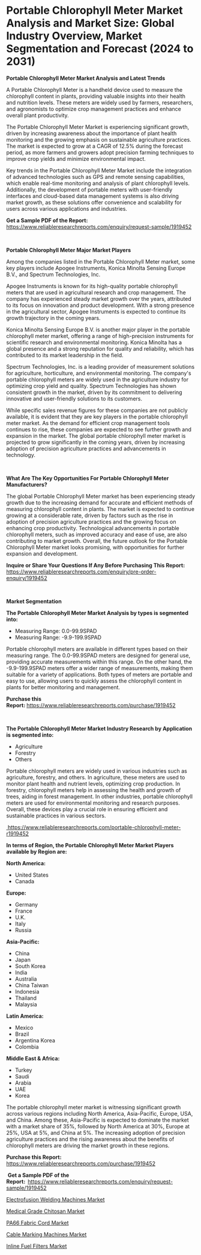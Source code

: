 <p><h1>Portable Chlorophyll Meter Market Analysis and Market Size: Global Industry Overview, Market Segmentation and Forecast (2024 to 2031)</h1></p><p><strong>Portable Chlorophyll Meter Market Analysis and Latest Trends</strong></p>
<p><p>A Portable Chlorophyll Meter is a handheld device used to measure the chlorophyll content in plants, providing valuable insights into their health and nutrition levels. These meters are widely used by farmers, researchers, and agronomists to optimize crop management practices and enhance overall plant productivity.</p><p>The Portable Chlorophyll Meter Market is experiencing significant growth, driven by increasing awareness about the importance of plant health monitoring and the growing emphasis on sustainable agriculture practices. The market is expected to grow at a CAGR of 12.5% during the forecast period, as more farmers and growers adopt precision farming techniques to improve crop yields and minimize environmental impact.</p><p>Key trends in the Portable Chlorophyll Meter Market include the integration of advanced technologies such as GPS and remote sensing capabilities, which enable real-time monitoring and analysis of plant chlorophyll levels. Additionally, the development of portable meters with user-friendly interfaces and cloud-based data management systems is also driving market growth, as these solutions offer convenience and scalability for users across various applications and industries.</p></p>
<p><strong>Get a Sample PDF of the Report:&nbsp;</strong> <a href="https://www.reliableresearchreports.com/enquiry/request-sample/1919452">https://www.reliableresearchreports.com/enquiry/request-sample/1919452</a></p>
<p>&nbsp;</p>
<p><strong>Portable Chlorophyll Meter Major Market Players</strong></p>
<p><p>Among the companies listed in the Portable Chlorophyll Meter market, some key players include Apogee Instruments, Konica Minolta Sensing Europe B.V., and Spectrum Technologies, Inc.</p><p>Apogee Instruments is known for its high-quality portable chlorophyll meters that are used in agricultural research and crop management. The company has experienced steady market growth over the years, attributed to its focus on innovation and product development. With a strong presence in the agricultural sector, Apogee Instruments is expected to continue its growth trajectory in the coming years.</p><p>Konica Minolta Sensing Europe B.V. is another major player in the portable chlorophyll meter market, offering a range of high-precision instruments for scientific research and environmental monitoring. Konica Minolta has a global presence and a strong reputation for quality and reliability, which has contributed to its market leadership in the field.</p><p>Spectrum Technologies, Inc. is a leading provider of measurement solutions for agriculture, horticulture, and environmental monitoring. The company's portable chlorophyll meters are widely used in the agriculture industry for optimizing crop yield and quality. Spectrum Technologies has shown consistent growth in the market, driven by its commitment to delivering innovative and user-friendly solutions to its customers.</p><p>While specific sales revenue figures for these companies are not publicly available, it is evident that they are key players in the portable chlorophyll meter market. As the demand for efficient crop management tools continues to rise, these companies are expected to see further growth and expansion in the market. The global portable chlorophyll meter market is projected to grow significantly in the coming years, driven by increasing adoption of precision agriculture practices and advancements in technology.</p></p>
<p>&nbsp;</p>
<p><strong>What Are The Key Opportunities For Portable Chlorophyll Meter Manufacturers?</strong></p>
<p><p>The global Portable Chlorophyll Meter market has been experiencing steady growth due to the increasing demand for accurate and efficient methods of measuring chlorophyll content in plants. The market is expected to continue growing at a considerable rate, driven by factors such as the rise in adoption of precision agriculture practices and the growing focus on enhancing crop productivity. Technological advancements in portable chlorophyll meters, such as improved accuracy and ease of use, are also contributing to market growth. Overall, the future outlook for the Portable Chlorophyll Meter market looks promising, with opportunities for further expansion and development.</p></p>
<p><strong>Inquire or Share Your Questions If Any Before Purchasing This Report:</strong> <a href="https://www.reliableresearchreports.com/enquiry/pre-order-enquiry/1919452">https://www.reliableresearchreports.com/enquiry/pre-order-enquiry/1919452</a></p>
<p>&nbsp;</p>
<p><strong>Market Segmentation</strong></p>
<p><strong>The Portable Chlorophyll Meter Market Analysis by types is segmented into:</strong></p>
<p><ul><li>Measuring Range: 0.0-99.9SPAD</li><li>Measuring Range: -9.9-199.9SPAD</li></ul></p>
<p><p>Portable chlorophyll meters are available in different types based on their measuring range. The 0.0-99.9SPAD meters are designed for general use, providing accurate measurements within this range. On the other hand, the -9.9-199.9SPAD meters offer a wider range of measurements, making them suitable for a variety of applications. Both types of meters are portable and easy to use, allowing users to quickly assess the chlorophyll content in plants for better monitoring and management.</p></p>
<p><strong>Purchase this Report:&nbsp;</strong><a href="https://www.reliableresearchreports.com/purchase/1919452">https://www.reliableresearchreports.com/purchase/1919452</a></p>
<p>&nbsp;</p>
<p><strong>The Portable Chlorophyll Meter Market Industry Research by Application is segmented into:</strong></p>
<p><ul><li>Agriculture</li><li>Forestry</li><li>Others</li></ul></p>
<p><p>Portable chlorophyll meters are widely used in various industries such as agriculture, forestry, and others. In agriculture, these meters are used to monitor plant health and nutrient levels, optimizing crop production. In forestry, chlorophyll meters help in assessing the health and growth of trees, aiding in forest management. In other industries, portable chlorophyll meters are used for environmental monitoring and research purposes. Overall, these devices play a crucial role in ensuring efficient and sustainable practices in various sectors.</p></p>
<p><a href="https://www.reliableresearchreports.com/portable-chlorophyll-meter-r1919452">&nbsp;https://www.reliableresearchreports.com/portable-chlorophyll-meter-r1919452</a></p>
<p><strong>In terms of Region, the Portable Chlorophyll Meter Market Players available by Region are:</strong></p>
<p>
    <p> <strong> North America: </strong>
        <ul>
            <li>United States</li>
            <li>Canada</li>
        </ul>
        </p> 
    <p> <strong> Europe: </strong>
        <ul>
            <li>Germany</li>
            <li>France</li>
            <li>U.K.</li>
            <li>Italy</li>
            <li>Russia</li>
        </ul>
        </p> 
    <p> <strong> Asia-Pacific: </strong>
        <ul>
            <li>China</li>
            <li>Japan</li>
            <li>South Korea</li>
            <li>India</li>
            <li>Australia</li>
            <li>China Taiwan</li>
            <li>Indonesia</li>
            <li>Thailand</li>
            <li>Malaysia</li>
        </ul>
        </p> 
    <p> <strong> Latin America: </strong>
        <ul>
            <li>Mexico</li>
            <li>Brazil</li>
            <li>Argentina Korea</li>
            <li>Colombia</li>
        </ul>
        </p> 
    <p> <strong> Middle East & Africa: </strong>
        <ul>
            <li>Turkey</li>
            <li>Saudi</li>
            <li>Arabia</li>
            <li>UAE</li>
            <li>Korea</li>
        </ul>
    </p>
    </p>
<p><p>The portable chlorophyll meter market is witnessing significant growth across various regions including North America, Asia-Pacific, Europe, USA, and China. Among these, Asia-Pacific is expected to dominate the market with a market share of 35%, followed by North America at 30%, Europe at 25%, USA at 5%, and China at 5%. The increasing adoption of precision agriculture practices and the rising awareness about the benefits of chlorophyll meters are driving the market growth in these regions.</p></p>
<p><strong>Purchase this Report: </strong><a href="https://www.reliableresearchreports.com/purchase/1919452">https://www.reliableresearchreports.com/purchase/1919452</a></p>
<p>&nbsp;<strong>Get a Sample PDF of the Report:&nbsp;&nbsp;</strong><a href="https://www.reliableresearchreports.com/enquiry/request-sample/1919452">https://www.reliableresearchreports.com/enquiry/request-sample/1919452</a></p>
<p><strong></strong></p>
<p><p><a href="https://github.com/edaunhshhs/Market-Research-Report-List-1/blob/main/electrofusion-welding-machines-market.md">Electrofusion Welding Machines Market</a></p><p><a href="https://www.linkedin.com/pulse/medical-grade-chitosan-market-size-growing-cagr-139-8k5je?trackingId=1NBXcsDSQp6TwGiRW0zXhw%3D%3D">Medical Grade Chitosan Market</a></p><p><a href="https://www.linkedin.com/pulse/pa66-fabric-cord-market-research-report-includes-analysis-gbjye?trackingId=gT95O63PRVS25te1WQWL6g%3D%3D">PA66 Fabric Cord Market</a></p><p><a href="https://github.com/adriannay56456/Market-Research-Report-List-1/blob/main/cable-marking-machines-market.md">Cable Marking Machines Market</a></p><p><a href="https://github.com/carolinehamilton5656/Market-Research-Report-List-1/blob/main/inline-fuel-filters-market.md">Inline Fuel Filters Market</a></p></p>